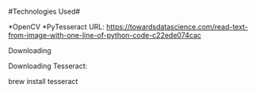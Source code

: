 #Technologies Used#

*OpenCV
*PyTesseract
URL: https://towardsdatascience.com/read-text-from-image-with-one-line-of-python-code-c22ede074cac


Downloading 

Downloading Tesseract:

   brew install tesseract

